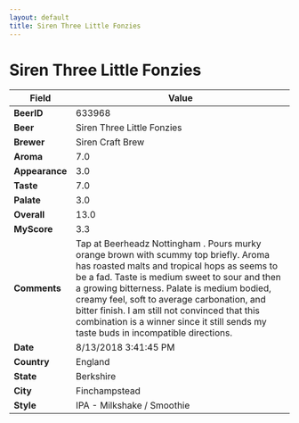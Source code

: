 ```yaml
---
layout: default
title: Siren Three Little Fonzies
---
```


# Siren Three Little Fonzies

| Field         | Value     |
|---------------|-----------|
| **BeerID** | 633968 |
| **Beer** | Siren Three Little Fonzies |
| **Brewer** | Siren Craft Brew |
| **Aroma** | 7.0 |
| **Appearance** | 3.0 |
| **Taste** | 7.0 |
| **Palate** | 3.0 |
| **Overall** | 13.0 |
| **MyScore** | 3.3 |
| **Comments** | Tap at Beerheadz Nottingham . Pours murky orange brown with scummy top briefly. Aroma has roasted malts and tropical hops as seems to be a fad. Taste is medium sweet to sour and then a growing bitterness. Palate is medium bodied, creamy feel, soft to average carbonation, and bitter finish. I am still not convinced that this combination is a winner since it still sends my taste buds in incompatible directions. |
| **Date** | 8/13/2018 3:41:45 PM |
| **Country** | England |
| **State** | Berkshire |
| **City** | Finchampstead |
| **Style** | IPA - Milkshake / Smoothie |
